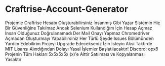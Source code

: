 # Craftrise-Account-Generator
Projemle Craftrise Hesabı Oluşturabilirsiniz İnsanmış Gibi Yazar Sistemin Hiç Bir Güvenliğine Takılmaz Ancak Selenium Kullandığım İçin Hesap Açmaz İnsan Olduğunuz Doğrulanamadı Der Mail Onayı Yapmaz Chromedriver Açmadan Oluşturmayı Yapabilirsiniz Her Türlü Şeyde Issues Bölümünden Yardım Edebilirim Projeyi Upgrade Edecekseniz İzin İsteyin Aksi Taktirde MIT Lisansı Alındığından Dolayı Yasal İşlemler Başlatılacaktır! Discord: opx8
Projenin Tüm Hakları 5x5x5x5x (x)'e Aittir Satılması ve Kopyalanması Yasaktır
